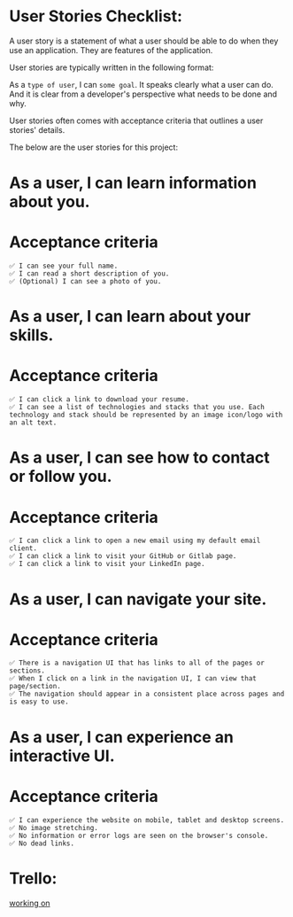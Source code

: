 # User Stories Checklist:
A user story is a statement of what a user should be able to do when they use an application. They are features of the application.

User stories are typically written in the following format:

As a <code>type of user</code>, I can <code>some goal</code>.
It speaks clearly what a user can do. And it is clear from a developer's perspective what needs to be done and why.

User stories often comes with acceptance criteria that outlines a user stories' details.

The below are the user stories for this project:

# As a user, I can learn information about you.
# Acceptance criteria

    ✅ I can see your full name.
    ✅ I can read a short description of you.
    ✅ (Optional) I can see a photo of you.

# As a user, I can learn about your skills.
# Acceptance criteria

    ✅ I can click a link to download your resume.
    ✅ I can see a list of technologies and stacks that you use. Each technology and stack should be represented by an image icon/logo with an alt text.

# As a user, I can see how to contact or follow you.
# Acceptance criteria

    ✅ I can click a link to open a new email using my default email client.
    ✅ I can click a link to visit your GitHub or Gitlab page.
    ✅ I can click a link to visit your LinkedIn page.


# As a user, I can navigate your site.
# Acceptance criteria

    ✅ There is a navigation UI that has links to all of the pages or sections.
    ✅ When I click on a link in the navigation UI, I can view that page/section.
    ✅ The navigation should appear in a consistent place across pages and is easy to use.

# As a user, I can experience an interactive UI.
# Acceptance criteria

    ✅ I can experience the website on mobile, tablet and desktop screens.
    ✅ No image stretching.
    ✅ No information or error logs are seen on the browser's console.
    ✅ No dead links.



# Trello:
<a href="https://trello.com/invite/b/hH2yei9N/ATTI4b0eb866f29a7c7aa268bd24b6487d34C4575BB0/uplift-portfilio-project" target="_blank">working on</a>


